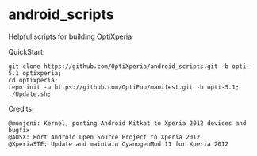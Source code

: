 android_scripts
===============

Helpful scripts for building OptiXperia

QuickStart:

    git clone https://github.com/OptiXperia/android_scripts.git -b opti-5.1 optixperia;
    cd optixperia;
    repo init -u https://github.com/OptiPop/manifest.git -b opti-5.1;
    ./Update.sh;
    
Credits:
    
    @munjeni: Kernel, porting Android Kitkat to Xperia 2012 devices and bugfix
    @AOSX: Port Android Open Source Project to Xperia 2012
    @XperiaSTE: Update and maintain CyanogenMod 11 for Xperia 2012
    
